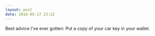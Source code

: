 ```yaml
---
layout: post
date: 2016-05-17 23:22
---
```

Best advice I've ever gotten: Put a copy of your car key in your wallet. 
